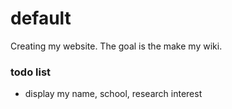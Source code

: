 # default
Creating my website. The goal is the make my wiki.


### todo list
* display my name, school, research interest